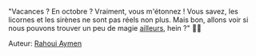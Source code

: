 "Vacances ? En octobre ? Vraiment, vous m'étonnez ! Vous savez, les licornes et les sirènes ne sont pas réels non plus. Mais bon, allons voir si nous pouvons trouver un peu de magie [ailleurs](https://github.com/xicuevasro/KALYXI-LAND](https://github.com/xicuevasro/KALYXI-LAND/blob/main/jeu-hero-KALYXI-LAND/index.md)https://github.com/xicuevasro/KALYXI-LAND/blob/main/jeu-hero-KALYXI-LAND/index.md), hein ?" 🌈🦄

Auteur: [Rahoui Aymen](https://github.com/Aymenrahoui)
